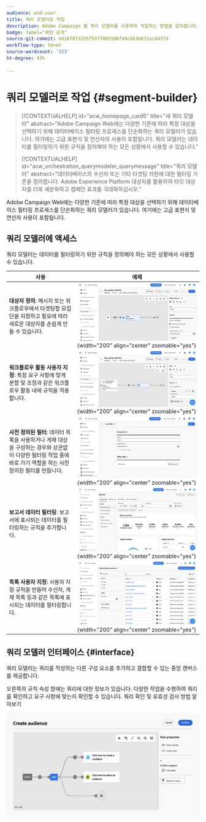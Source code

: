```yaml
---
audience: end-user
title: 쿼리 모델러로 작업
description: Adobe Campaign 웹 쿼리 모델러를 사용하여 작업하는 방법을 알아봅니다.
badge: label="제한 공개"
source-git-commit: e61878f325575377865186fb9cb63b831ac843fd
workflow-type: tm+mt
source-wordcount: '323'
ht-degree: 43%

---
```


# 쿼리 모델러로 작업 {#segment-builder}


>[!CONTEXTUALHELP]
>id="acw_homepage_card5"
>title="새 쿼리 모델러"
>abstract="Adobe Campaign Web에는 다양한 기준에 따라 특정 대상을 선택하기 위해 데이터베이스 필터링 프로세스를 단순화하는 쿼리 모델러가 있습니다. 여기에는 고급 표현식 및 연산자의 사용이 포함됩니다. 쿼리 모델러는 데이터를 필터링하기 위한 규칙을 정의해야 하는 모든 상황에서 사용할 수 있습니다."

>[!CONTEXTUALHELP]
>id="acw_orchestration_querymodeler_querymessage"
>title="쿼리 모델러"
>abstract="데이터베이스의 수신자 또는 기타 타겟팅 차원에 대한 필터링 기준을 정의합니다. Adobe Experience Platform 대상자를 활용하여 타깃 대상자를 더욱 세분화하고 캠페인 효과를 극대화하십시오."

Adobe Campaign Web에는 다양한 기준에 따라 특정 대상을 선택하기 위해 데이터베이스 필터링 프로세스를 단순화하는 쿼리 모델러가 있습니다. 여기에는 고급 표현식 및 연산자 사용이 포함됩니다.

## 쿼리 모델러에 액세스

쿼리 모델러는 데이터를 필터링하기 위한 규칙을 정의해야 하는 모든 상황에서 사용할 수 있습니다.

| 사용 | 예제 |
|  ---  |  ---  |
| **대상자 정의**: 메시지 또는 워크플로우에서 타겟팅할 모집단을 지정하고 필요에 따라 새로운 대상자를 손쉽게 만들 수 있습니다. | ![](assets/access-audience.png){width="200" align="center" zoomable="yes"} |
| **워크플로우 활동 사용자 지정**: 특정 요구 사항에 맞게 분할 및 조정과 같은 워크플로우 활동 내에 규칙을 적용합니다. | ![](assets/access-workflow.png){width="200" align="center" zoomable="yes"} |
| **사전 정의된 필터**: 데이터 목록을 사용하거나 게재 대상을 구성하는 경우와 상관없이 다양한 필터링 작업 중에 바로 가기 역할을 하는 사전 정의된 필터를 만듭니다. | ![](assets/access-predefined-filter.png){width="200" align="center" zoomable="yes"} |
| **보고서 데이터 필터링**: 보고서에 표시되는 데이터를 필터링하는 규칙을 추가합니다. | ![](assets/access-reports.png){width="200" align="center" zoomable="yes"} |
| **목록 사용자 지정**: 사용자 지정 규칙을 만들어 수신자, 게재 목록 등과 같은 목록에 표시되는 데이터를 필터링합니다. | ![](assets/access-lists.png){width="200" align="center" zoomable="yes"} |



<!--**Dynamize content**: make your content dynamic by creating conditions that define which content should be displayed to different recipients, ensuring personalized and relevant messaging.

+++Example

![](assets/access-audience.png)

 +++
-->


## 쿼리 모델러 인터페이스 {#interface}

쿼리 모델러는 쿼리를 작성하는 다른 구성 요소를 추가하고 결합할 수 있는 중앙 캔버스를 제공합니다.

오른쪽의 규칙 속성 창에는 쿼리에 대한 정보가 있습니다. 다양한 작업을 수행하여 쿼리를 확인하고 요구 사항에 맞는지 확인할 수 있습니다. 쿼리 확인 및 유효성 검사 방법 알아보기

![](assets/query-interface.png)
